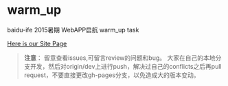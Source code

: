 # warm_up
baidu-ife 2015暑期 WebAPP启航 warm_up task

[Here is our Site Page](http://100plus10.github.io/warm_up)

> **注意**：
> 留意查看issues,可留言review的问题和bug。
> 大家在自己的本地分支开发，然后对origin/dev上进行push，解决过自己的conflicts之后再pull request，不要直接更改gh-pages分支，以免造成大的版本变动。
